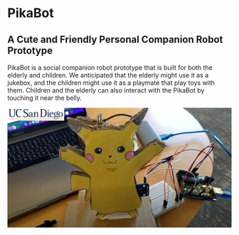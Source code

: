 # PikaBot
A Cute and Friendly Personal Companion Robot Prototype
------------------------------------------------------
PikaBot is a social companion robot prototype that is built for both the elderly and children. We anticipated that the elderly might use it as a jukebox, and the children might use it as a playmate that play toys with them. Children and the elderly can also interact with the PikaBot by touching it near the belly.


[![PikaBot Demonstration Video](PikaBot_Img.png)](https://www.youtube.com/watch?v=YDTyF7I5aXk)



